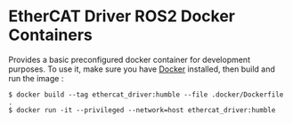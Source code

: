 # EtherCAT Driver ROS2 Docker Containers
Provides a basic preconfigured docker container for development purposes. To use it, make sure you have [Docker](https://docs.docker.com/get-docker/) installed, then build and run the image :

```shell
$ docker build --tag ethercat_driver:humble --file .docker/Dockerfile .
$ docker run -it --privileged --network=host ethercat_driver:humble
```
